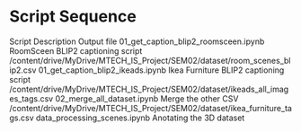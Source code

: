 # Script Sequence

Script                                  Description                                 Output file
01_get_caption_blip2_roomsceen.ipynb    RoomSceen BLIP2 captioning script           /content/drive/MyDrive/MTECH_IS_Project/SEM02/dataset/room_scenes_blip2.csv
01_get_caption_blip2_ikeads.ipynb       Ikea Furniture BLIP2 captioning script      /content/drive/MyDrive/MTECH_IS_Project/SEM02/dataset/ikeads_all_images_tags.csv
02_merge_all_dataset.ipynb              Merge the other CSV                         /content/drive/MyDrive/MTECH_IS_Project/SEM02/dataset/ikea_furniture_tags.csv
data_processing_scenes.ipynb            Anotating the 3D dataset

